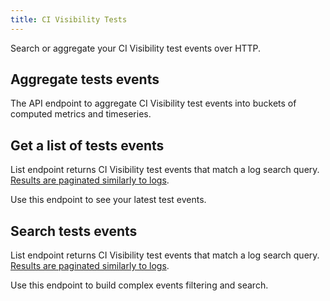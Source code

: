 ```yaml
---
title: CI Visibility Tests
---
```

Search or aggregate your CI Visibility test events over HTTP.

## Aggregate tests events

The API endpoint to aggregate CI Visibility test events into buckets of computed metrics and timeseries.

## Get a list of tests events

List endpoint returns CI Visibility test events that match a log search query.
[Results are paginated similarly to logs](https://docs.datadoghq.com/logs/guide/collect-multiple-logs-with-pagination).

Use this endpoint to see your latest test events.

## Search tests events

List endpoint returns CI Visibility test events that match a log search query.
[Results are paginated similarly to logs](https://docs.datadoghq.com/logs/guide/collect-multiple-logs-with-pagination).

Use this endpoint to build complex events filtering and search.

